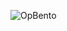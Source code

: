 ![OpBento](https://firebasestorage.googleapis.com/v0/b/smartkaksha-fe32c.appspot.com/o/opbento%2Fdipenginedev73589f.png?alt=media)
